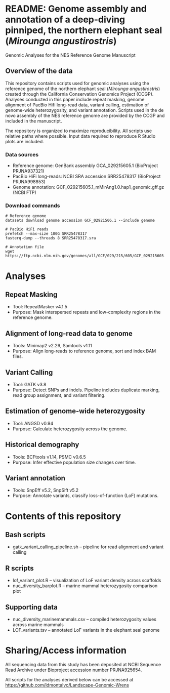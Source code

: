# README: Genome assembly and annotation of a deep-diving pinniped, the northern elephant seal (*Mirounga angustirostris*)
Genomic Analyses for the NES Reference Genome Manuscript 

## Overview of the data

This repository contains scripts used for genomic analyses using the reference genome of the northern elephant seal (*Mirounga angustirostris*) created through the California Conservation Genomics Project (CCGP). Analyses conducted in this paper include repeat masking, genome alignment of PacBio Hifi long-read data, variant calling, estimation of genome-wide heterozygosity, and variant annotation. Scripts used in the de novo assembly of the NES reference genome are provided by the CCGP and included in the manuscript. 

The repository is organized to maximize reproducibility. All scripts use relative paths where possible. Input data required to reproduce R Studio plots are included.

### Data sources
- Reference genome: GenBank assembly GCA_029215605.1 (BioProject PRJNA937321)
- PacBio HiFi long-reads: NCBI SRA accession SRR25478317 (BioProject PRJNA998853)
- Genome annotation: GCF_029215605.1_mMirAng1.0.hap1_genomic.gff.gz (NCBI FTP)

### Download commands

```
# Reference genome
datasets download genome accession GCF_02921506.1 --include genome
```
```
# PacBio HiFi reads
prefetch --max-size 100G SRR25478317
fasterq-dump --threads 8 SRR25478317.sra
```
```
# Annotation file
wget https://ftp.ncbi.nlm.nih.gov/genomes/all/GCF/029/215/605/GCF_029215605.1_mMirAng1.0.hap1/GCF_029215605.1_mMirAng1.0.hap1_genomic.gff.gz
```

# Analyses

## Repeat Masking
- Tool: RepeatMasker v4.1.5
- Purpose: Mask interspersed repeats and low-complexity regions in the reference genome.

## Alignment of long-read data to genome
- Tools: Minimap2 v2.29, Samtools v1.11
- Purpose: Align long-reads to reference genome, sort and index BAM files.

## Variant Calling
- Tool: GATK v3.8
- Purpose: Detect SNPs and indels. Pipeline includes duplicate marking, read group assignment, and variant filtering.

## Estimation of genome-wide heterozygosity
- Tool: ANGSD v0.94
- Purpose: Calculate heterozygosity across the genome.

## Historical demography
- Tools: BCFtools v1.14, PSMC v0.6.5
- Purpose: Infer effective population size changes over time.

## Variant annotation
- Tools: SnpEff v5.2, SnpSift v5.2
- Purpose: Annotate variants, classify loss-of-function (LoF) mutations.

# Contents of this repository

## Bash scripts
- gatk_variant_calling_pipeline.sh – pipeline for read alignment and variant calling

## R scripts
- lof_variant_plot.R – visualization of LoF variant density across scaffolds
- nuc_diversity_barplot.R – marine mammal heterozygosity comparison plot

## Supporting data
- nuc_diversity_marinemammals.csv – compiled heterozygosity values across marine mammals
- LOF_variants.tsv – annotated LoF variants in the elephant seal genome

# Sharing/Access information

All sequencing data from this study has been deposited at NCBI Sequence Read Archive under Bioproject accession number PRJNA925654.

All scripts for the analyses derived below can be accessed at https://github.com/ldmontalvo/Landscape-Genomic-Wrens
